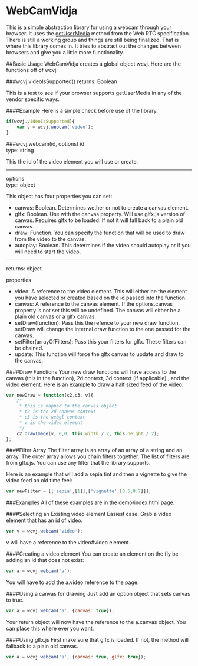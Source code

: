 WebCamVidja
========
This is a simple abstraction library for using a webcam through your browser. It uses the [getUserMedia](http://dev.w3.org/2011/webrtc/editor/getusermedia.html) method 
from the Web RTC specification. There is still a working group and things are still being finalized. That is where this library comes in. It tries to abstract out the changes
between browsers and give you a little more functionality.

##Basic Usage
WebCamVidja creates a global object wcvj. Here are the functions off of wcvj.

###wcvj.videoIsSupported()
returns: Boolean

This is a test to see if your browser supports getUserMedia in any of the vendor specific ways.

####Example
Here is a simple check before use of the library.

```javascript
if(wcvj.videoIsSupported){
	var v = wcvj.webcam('video');
}
```

###wcvj.webcam(id, options)
id  
type: string

This the id of the video element you will use or create.
- - - -
options  
type: object

This object has four properties you can set:

* canvas: Boolean. Determines wether or not to create a canvas element.
* glfx: Boolean. Use with the canvas property. Will use glfx.js version of canvas. Requires glfx to be loaded. If not it will fall back to a plain old canvas.
* draw: Function. You can specify the function that will be used to draw from the video to the canvas.
* autoplay: Boolean. This determines if the video should autoplay or if you will need to start the video. 

- - - -
returns: object

properties

* video: A reference to the video element. This will either be the element you have selected or created based on the id passed into the function.
* canvas: A reference to the canvas element. If the options.canvas property is not set this will be undefined. The canvas will either be a plain old canvas or a glfx canvas.
* setDraw(function): Pass this the refence to your new draw function. setDraw will change the internal draw function to the one passed for the canvas.
* setFilter(arrayOfFilters): Pass this your filters for glfx. These filters can be chained.
* update: This function will force the glfx canvas to update and draw to the canvas. 

####Draw Functions
Your new draw functions will have access to the canvas (this in the function), 2d context, 3d context (if applicable) , and the video element. Here is an example to draw a half sized feed of the video:

```javascript
var newDraw = function(c2,c3, v){
	/*
	 * this is mapped to the canvas object
	 * c2 is the 2d canvas context
	 * c3 is the webgl context
	 * v is the video element
	 */
	c2.drawImage(v, 0,0, this.width / 2, this.height / 2);
};
```

####Filter Array
The filter array is an array of an array of a string and an array. The outer array allows you chain filters together. The list of filters are from glfx.js. You can use any filter that the library supports.

Here is an example that will add a sepia tint and then a vignette to give the video feed an old time feel:
```javascript
var newFilter = [['sepia',[1]],['vignette',[0.5,0.7]]];
```

###Examples
All of these examples are in the demo/index.html page.

####Selecting an Existing video element
Easiest case. Grab a video element that has an id of video:

```javascript
var v = wcvj.webcam('video');
```

v will have a reference to the video#video element. 

####Creating a video element
You can create an element on the fly be adding an id that does not exist:

```javascript
var a = wcvj.webcam('a');
```

You will have to add the a.video reference to the page.

####Using a canvas for drawing
Just add an option object that sets canvas to true.

```javascript
var a = wcvj.webcam('a', {canvas: true});
```

Your return object will now have the reference to the a.canvas object. You can place this where ever you want.

####Using glfx.js
First make sure that glfx is loaded. If not, the method will fallback to a plain old canvas.

```javascript
var a = wcvj.webcam('a', {canvas: true, glfx: true});
```